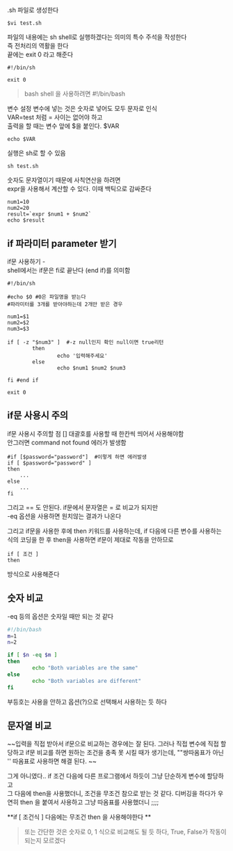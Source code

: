 # 
.sh 파일로 생성한다
```
$vi test.sh
```

파일의 내용에는 sh shell로 실행하겠다는 의미의 특수 주석을 작성한다  
즉 전처리의 역활을 한다   
끝에는 exit 0 라고 해준다

```
#!/bin/sh

exit 0
```

> bash shell 을 사용하려면 #!/bin/bash

변수 설정
변수에 넣는 것은 숫자로 넣어도 모두 문자로 인식  
VAR=test 처럼 = 사이는 없어야 하고   
출력을 할 때는 변수 앞에 $을 붙인다. $VAR
```
echo $VAR
```

실행은 sh로 할 수 있음
```
sh test.sh
```

숫자도 문자열이기 때문에 사칙연산을 하려면  
expr을 사용해서 계산할 수 있다. 이때 백틱으로 감싸준다
```
num1=10
num2=20
result=`expr $num1 + $num2`
echo $result
```

## if  파라미터 parameter 받기

if문 사용하기 -   
shell에서는 if문은 fi로 끝난다 (end if)를 의미함
```shell
#!/bin/sh

#echo $0 #0은 파일명을 받는다
#파라미터를 3개를 받아야하는데 2개만 받은 경우

num1=$1
num2=$2
num3=$3

if [ -z "$num3" ]  #-z null인지 확인 null이면 true리턴 
        then
                echo '입력해주세요'
        else
                echo $num1 $num2 $num3

fi #end if

exit 0
```


## if문 사용시 주의

if문 사용시 주의할 점 [] 대괄호를 사용할 때 한칸씩 띄어서 사용해야함  
안그러면 command not found 에러가 발생함
```
#if [$password="password"]  #이렇게 하면 에러발생
if [ $password="password" ]
then
    ...
else 
    ...
fi
```
그리고 == 도 안된다. if문에서 문자열은 = 로 비교가 되지만   
-eq 옵션을 사용하면 원치않는 결과가 나온다  

그리고 if문을 사용한 후에 then 키워드를 사용하는데, if 다음에 다른 변수를 사용하는 식의 코딩을 한 후 then을 사용하면 if문이 제대로 작동을 안하므로   
```
if [ 조건 ] 
then
```
방식으로 사용해준다 


## 숫자 비교
-eq 등의 옵션은 숫자일 때만 되는 것 같다  
```sh
#!/bin/bash
m=1
n=2

if [ $n -eq $m ]
then
        echo "Both variables are the same"
else
        echo "Both variables are different"
fi
```

부등호는 사용을 안하고 옵션(?)으로 선택해서 사용하는 듯 하다  



## 문자열 비교

~~입력을 직접 받아서 if문으로 비교하는 경우에는 잘 된다.  그러나 직접 변수에 직접 할당하고 if문 비교를 하면 원하는 조건을 충족 못 시킬 때가 생기는데, ""쌍따옴표가 아닌 '' 따옴표로 사용하면 해결 된다.   ~~

그게 아니였다..   if 조건 다음에 다른 프로그램에서 하듯이 그냥 단순하게 변수에 할당하고   
그 다음에 then을 사용했더니, 조건을 무조건 참으로 받는 것 같다. 디버깅을 하다가 우연히 then 을 붙여서 사용하고 그냥 따옴표를 사용했더니 ;;;;

**if [ 조건식 ] 다음에는 무조건 then 을 사용해야한다 **

> 또는 간단한 것은 숫자로 0, 1 식으로 비교해도 될 듯 하다, True, False가 작동이 되는지 모르겠다

